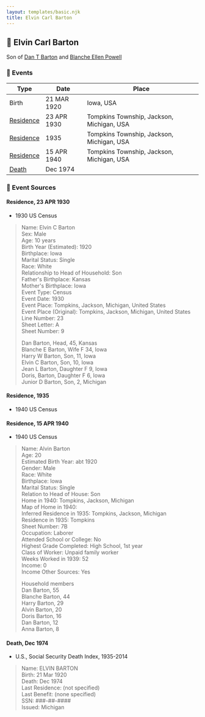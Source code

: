 ```yaml
---
layout: templates/basic.njk
title: Elvin Carl Barton
---
```

## 🔵 Elvin Carl Barton

Son of [Dan T Barton](/people/9/95106328) and [Blanche Ellen Powell](/people/8/88023024)

### 📆 Events

Type | Date | Place
------ | ------ | ------
Birth | 21 MAR 1920 | Iowa, USA
[Residence](#event-1) | 23 APR 1930 | Tompkins Township, Jackson, Michigan, USA
[Residence](#event-2) | 1935 | Tompkins Township, Jackson, Michigan, USA
[Residence](#event-3) | 15 APR 1940 | Tompkins Township, Jackson, Michigan, USA
[Death](#event-4) | Dec 1974 |

### 📰 Event Sources

#### <a id="event-1"></a> Residence, 23 APR 1930
* 1930 US Census
>   
  > Name: Elvin C Barton  
  > Sex: Male  
  > Age: 10 years  
  > Birth Year (Estimated): 1920  
  > Birthplace: Iowa  
  > Marital Status: Single  
  > Race: White  
  > Relationship to Head of Household: Son  
  > Father's Birthplace: Kansas  
  > Mother's Birthplace: Iowa  
  > Event Type: Census  
  > Event Date: 1930  
  > Event Place: Tompkins, Jackson, Michigan, United States  
  > Event Place (Original): Tompkins, Jackson, Michigan, United States  
  > Line Number: 23  
  > Sheet Letter: A  
  > Sheet Number: 9  
  >   
  > Dan Barton, Head, 45, Kansas  
  > Blanche E Barton, Wife F 34, Iowa  
  > Harry W Barton, Son, 11, Iowa  
  > Elvin C Barton, Son, 10, Iowa  
  > Jean L Barton, Daughter F 9, Iowa  
  > Doris, Barton, Daughter F 6, Iowa  
  > Junior D Barton, Son, 2, Michigan  
  >

#### <a id="event-2"></a> Residence, 1935
* 1940 US Census

#### <a id="event-3"></a> Residence, 15 APR 1940
* 1940 US Census
>   
  > Name: Alvin Barton  
  > Age: 20  
  > Estimated Birth Year: abt 1920  
  > Gender: Male  
  > Race: White  
  > Birthplace: Iowa  
  > Marital Status: Single  
  > Relation to Head of House: Son  
  > Home in 1940: Tompkins, Jackson, Michigan  
  > Map of Home in 1940:   
  > Inferred Residence in 1935: Tompkins, Jackson, Michigan  
  > Residence in 1935: Tompkins  
  > Sheet Number: 7B  
  > Occupation: Laborer  
  > Attended School or College: No  
  > Highest Grade Completed: High School, 1st year  
  > Class of Worker: Unpaid family worker  
  > Weeks Worked in 1939: 52  
  > Income: 0  
  > Income Other Sources: Yes  
  >   
  > Household members  
  > Dan Barton, 55  
  > Blanche Barton, 44  
  > Harry Barton, 29  
  > Alvin Barton, 20  
  > Doris Barton, 16  
  > Dan Barton, 12  
  > Anna Barton, 8  
  >

#### <a id="event-4"></a> Death, Dec 1974
* U.S., Social Security Death Index, 1935-2014
>   
  > Name: ELVIN BARTON  
  > Birth: 21 Mar 1920  
  > Death: Dec 1974  
  > Last Residence: (not specified)  
  > Last Benefit: (none specified)  
  > SSN: ###-##-####  
  > Issued: Michigan